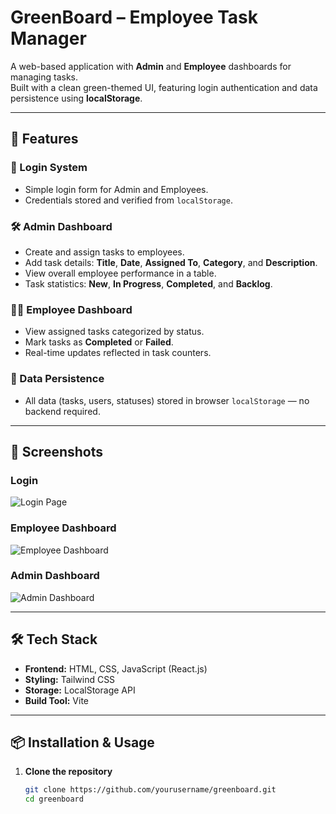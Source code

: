 # GreenBoard – Employee Task Manager

A web-based application with **Admin** and **Employee** dashboards for managing tasks.  
Built with a clean green-themed UI, featuring login authentication and data persistence using **localStorage**.

---

## 🚀 Features

### 🔑 Login System
- Simple login form for Admin and Employees.
- Credentials stored and verified from `localStorage`.

### 🛠 Admin Dashboard
- Create and assign tasks to employees.
- Add task details: **Title**, **Date**, **Assigned To**, **Category**, and **Description**.
- View overall employee performance in a table.
- Task statistics: **New**, **In Progress**, **Completed**, and **Backlog**.

### 👨‍💼 Employee Dashboard
- View assigned tasks categorized by status.
- Mark tasks as **Completed** or **Failed**.
- Real-time updates reflected in task counters.

### 💾 Data Persistence
- All data (tasks, users, statuses) stored in browser `localStorage` — no backend required.

---

## 📸 Screenshots

### Login
![Login Page](./screenshots/login.png)

### Employee Dashboard
![Employee Dashboard](./screenshots/employee-dashboard.png)

### Admin Dashboard
![Admin Dashboard](./screenshots/admin-dashboard.png)

---

## 🛠 Tech Stack
- **Frontend:** HTML, CSS, JavaScript (React.js)
- **Styling:** Tailwind CSS
- **Storage:** LocalStorage API
- **Build Tool:** Vite

---

## 📦 Installation & Usage

1. **Clone the repository**
   ```bash
   git clone https://github.com/yourusername/greenboard.git
   cd greenboard
